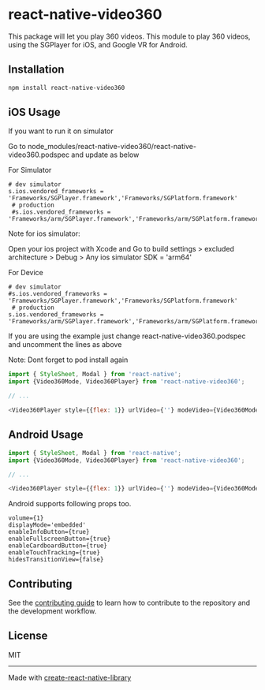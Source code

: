 # react-native-video360

This package will let you play 360 videos. This module to play 360 videos, using the SGPlayer for iOS, and Google VR for Android.

## Installation

```sh
npm install react-native-video360
```

## iOS Usage

If you want to run it on simulator 

Go to node_modules/react-native-video360/react-native-video360.podspec and update as below

For Simulator 
```
# dev simulator
s.ios.vendored_frameworks = 'Frameworks/SGPlayer.framework','Frameworks/SGPlatform.framework'
 # production
 #s.ios.vendored_frameworks = 'Frameworks/arm/SGPlayer.framework','Frameworks/arm/SGPlatform.framework'
```
Note for ios simulator:

Open your ios project with Xcode and Go to build settings > excluded architecture > Debug > Any ios simulator SDK = 'arm64'

For Device
```
# dev simulator
#s.ios.vendored_frameworks = 'Frameworks/SGPlayer.framework','Frameworks/SGPlatform.framework'
 # production
s.ios.vendored_frameworks = 'Frameworks/arm/SGPlayer.framework','Frameworks/arm/SGPlatform.framework'
```

If you are using the example just change react-native-video360.podspec and uncomment the lines as above


Note: Dont forget to pod install again

```js
import { StyleSheet, Modal } from 'react-native';
import {Video360Mode, Video360Player} from 'react-native-video360';

// ...

<Video360Player style={{flex: 1}} urlVideo={''} modeVideo={Video360Mode.AVPlayerVR}/>
```


## Android Usage

```js
import { StyleSheet, Modal } from 'react-native';
import {Video360Mode, Video360Player} from 'react-native-video360';

// ...

<Video360Player style={{flex: 1}} urlVideo={''} modeVideo={Video360Mode.AVPlayerVR}/>
```

Android supports following props too.

```
volume={1}
displayMode='embedded'
enableInfoButton={true}
enableFullscreenButton={true}
enableCardboardButton={true}
enableTouchTracking={true}
hidesTransitionView={false}
```


## Contributing

See the [contributing guide](CONTRIBUTING.md) to learn how to contribute to the repository and the development workflow.

## License

MIT

---

Made with [create-react-native-library](https://github.com/callstack/react-native-builder-bob)
